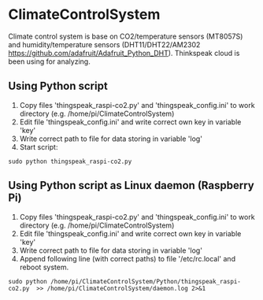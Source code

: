 # ClimateControlSystem
Climate control system is base on CO2/temperature sensors (MT8057S) and humidity/temperature sensors (DHT11/DHT22/AM2302 https://github.com/adafruit/Adafruit_Python_DHT). Thinkspeak cloud is been using for analyzing. 

## Using Python script

1. Copy files 'thingspeak_raspi-co2.py' and 'thingspeak_config.ini' to work directory (e.g. /home/pi/ClimateControlSystem)
1. Edit file 'thingspeak_config.ini' and write correct own key in variable 'key'
1. Write correct path to file for data storing in variable 'log'
1. Start script:

```
sudo python thingspeak_raspi-co2.py
```

## Using Python script as Linux daemon (Raspberry Pi)

1. Copy files 'thingspeak_raspi-co2.py' and 'thingspeak_config.ini' to work directory (e.g. /home/pi/ClimateControlSystem)
1. Edit file 'thingspeak_config.ini' and write correct own key in variable 'key'
1. Write correct path to file for data storing in variable 'log'
1. Append following line (with correct paths) to file '/etc/rc.local' and reboot system.

```
sudo python /home/pi/ClimateControlSystem/Python/thingspeak_raspi-co2.py  >> /home/pi/ClimateControlSystem/daemon.log 2>&1
```
